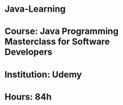 # Java-Learning
# Course: Java Programming Masterclass for Software Developers
# Institution: Udemy
# Hours: 84h

